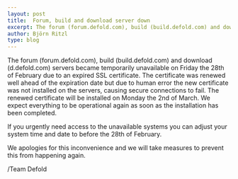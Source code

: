 ```yaml
---
layout: post
title:  Forum, build and download server down
excerpt: The forum (forum.defold.com), build (build.defold.com) and download (d.defold.com) servers are temporarily unavailable due to an expired SSL certificate.
author: Björn Ritzl
type: blog
---
```


The forum (forum.defold.com), build (build.defold.com) and download (d.defold.com) servers became temporarily unavailable on Friday the 28th of February due to an expired SSL certificate. The certificate was renewed well ahead of the expiration date but due to human error the new certificate was not installed on the servers, causing secure connections to fail. The renewed certificate will be installed on Monday the 2nd of March. We expect everything to be operational again as soon as the installation has been completed.

If you urgently need access to the unavailable systems you can adjust your system time and date to before the 28th of February.

We apologies for this inconvenience and we will take measures to prevent this from happening again.

/Team Defold
